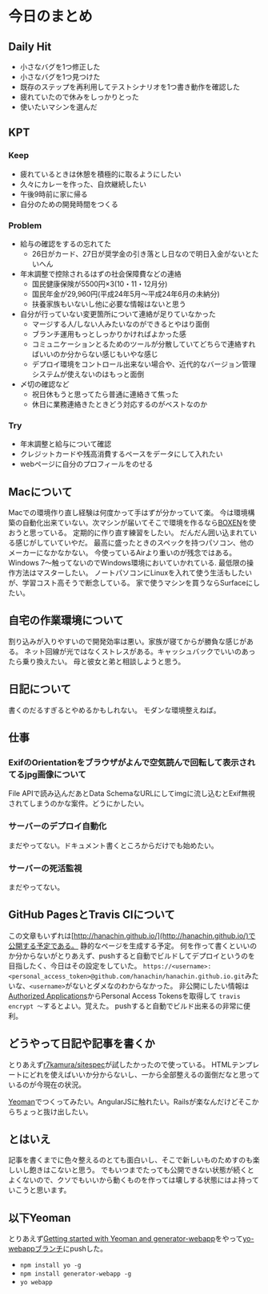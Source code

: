 # 今日のまとめ
## Daily Hit
- 小さなバグを1つ修正した
- 小さなバグを1つ見つけた
- 既存のステップを再利用してテストシナリオを1つ書き動作を確認した
- 疲れていたので休みをしっかりとった
- 使いたいマシンを選んだ

## KPT
### Keep
- 疲れているときは休憩を積極的に取るようにしたい
- 久々にカレーを作った、自炊継続したい
- 午後9時前に家に帰る
- 自分のための開発時間をつくる

### Problem
- 給与の確認をするの忘れてた
  - 26日がカード、27日が奨学金の引き落とし日なので明日入金がないとたいへん
- 年末調整で控除されるはずの社会保障費などの連絡
  - 国民健康保険が5500円×3(10・11・12月分)
  - 国民年金が29,960円(平成24年5月〜平成24年6月の未納分)
  - 扶養家族もいないし他に必要な情報はないと思う
- 自分が行っていない変更箇所について連絡が足りていなかった
  - マージする人/しない人みたいなのができるとやはり面倒
  - ブランチ運用もっとしっかりかければよかった感
  - コミュニケーションとるためのツールが分散していてどちらで連絡すればいいのか分からない感じもいやな感じ
  - デプロイ環境をコントロール出来ない場合や、近代的なバージョン管理システムが使えないのはもっと面倒
- 〆切の確認など
  - 祝日休もうと思ってたら普通に連絡きて焦った
  - 休日に業務連絡きたときどう対応するのがベストなのか

### Try
- 年末調整と給与について確認
- クレジットカードや残高消費するペースをデータにして入れたい
- webページに自分のプロフィールをのせる

## Macについて
Macでの環境作り直し経験は何度かって手はずが分かっていて楽。
今は環境構築の自動化出来ていない。次マシンが届いてそこで環境を作るなら[BOXEN](http://boxen.github.com/)を使おうと思っている。
定期的に作り直す練習をしたい。
だんだん囲い込まれている感じがしていていやだ。
最高に盛ったときのスペックを持つパソコン、他のメーカーになかなかない。
今使っているAirより重いのが残念ではある。
Windows 7〜触ってないのでWindows環境においていかれている. 最低限の操作方法はマスターしたい。
ノートパソコンにLinuxを入れて使う生活もしたいが、学習コスト高そうで断念している。
家で使うマシンを買うならSurfaceにしたい。

## 自宅の作業環境について
割り込みが入りやすいので開発効率は悪い。家族が寝てからが勝負な感じがある。
ネット回線が光ではなくストレスがある。キャッシュバックでいいのあったら乗り換えたい。
母と彼女と弟と相談しようと思う。

## 日記について
書くのだるすぎるとやめるかもしれない。
モダンな環境整えねば。

## 仕事
### ExifのOrientationをブラウザがよんで空気読んで回転して表示されてるjpg画像について
File APIで読み込んだあとData SchemaなURLにしてimgに流し込むとExif無視されてしまうのかな案件。どうにかしたい。

### サーバーのデプロイ自動化
まだやってない。ドキュメント書くところからだけでも始めたい。

### サーバーの死活監視
まだやってない。

## GitHub PagesとTravis CIについて
この文章もいずれは[http://hanachin.github.io/](http://hanachin.github.io/)で公開する予定である。
静的なページを生成する予定。
何を作って書くといいのか分からないがとりあえず、pushすると自動でビルドしてデプロイというのを目指したく、今日はその設定をしていた。
`https://<username>:<personal_access_token>@github.com/hanachin/hanachin.github.io.git`みたいな、`<username>`がないとダメなのわからなかった。
非公開にしたい情報は[Authorized Applications](https://github.com/settings/applications)からPersonal Access Tokensを取得して
`travis encrypt 〜`するとよい。覚えた。
pushすると自動でビルド出来るの非常に便利。

## どうやって日記や記事を書くか
とりあえず[r7kamura/sitespec](https://github.com/r7kamura/sitespec)が試したかったので使っている。
HTMLテンプレートにどれを使えばいいか分からないし、一から全部整えるの面倒だなと思っているのが今現在の状況。

[Yeoman](http://yeoman.io/)でつくってみたい。AngularJSに触れたい。Railsが楽なんだけどそこからちょっと抜け出したい。


## とはいえ
記事を書くまでに色々整えるのとても面白いし、そこで新しいものためすのも楽しいし飽きはこないと思う。
でもいつまでたっても公開できない状態が続くとよくないので、クソでもいいから動くものを作っては壊しする状態にはよ持っていこうと思います。

## 以下Yeoman
とりあえず[Getting started with Yeoman and generator-webapp](http://www.youtube.com/watch?v=zBt2g9ekiug)をやって[yo-webappブランチ](https://github.com/hanachin/hanachin.github.io/tree/yo-webapp)にpushした。

- `npm install yo -g`
- `npm install generator-webapp -g`
- `yo webapp`
